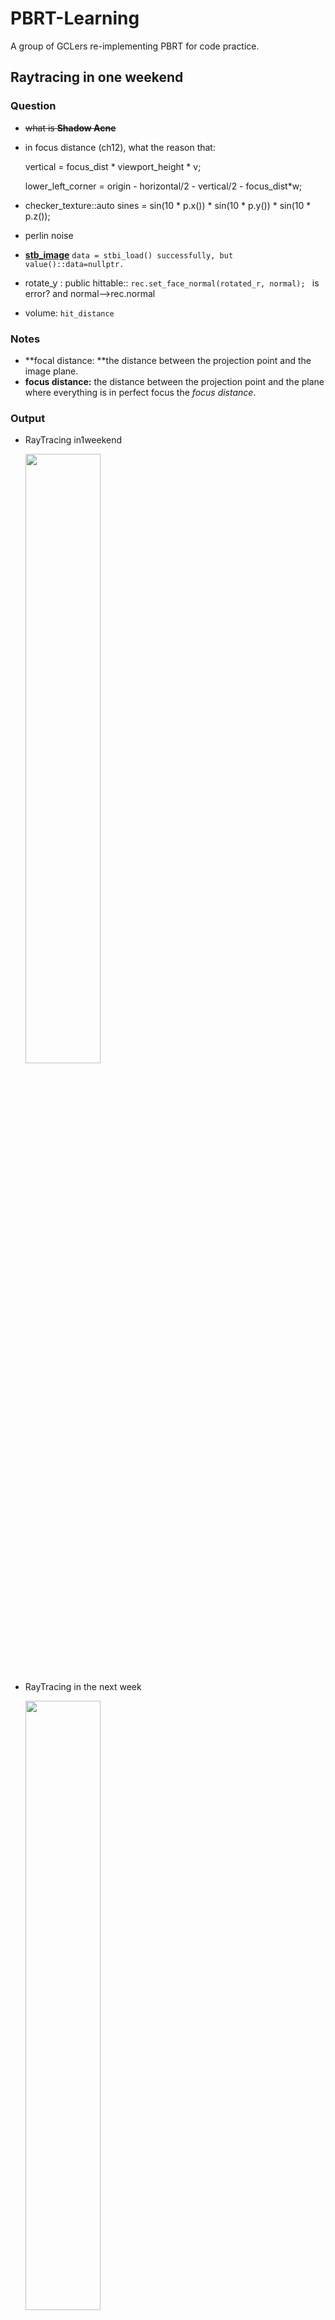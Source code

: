 # PBRT-Learning
A group of GCLers re-implementing PBRT for code practice.

## Raytracing in one weekend

### Question

- ~~what is **Shadow Acne**~~

- in focus distance (ch12),  what the reason that:

  vertical = focus_dist * viewport_height * v;

  lower_left_corner = origin - horizontal/2 - vertical/2 - focus_dist*w;
  
 - checker_texture::auto sines = sin(10 * p.x()) * sin(10 * p.y()) * sin(10 * p.z());

 - perlin noise

 - **[stb_image](https://github.com/nothings/stb)**  `data = stbi_load() successfully, but value()::data=nullptr.`

 - rotate_y : public hittable:: `rec.set_face_normal(rotated_r, normal); ` is error? and normal-->rec.normal

 - volume: `hit_distance`

### Notes

- **focal distance: **the distance between the projection point and the image plane.
- **focus distance:** the distance between the projection point and the plane where everything is in perfect focus the *focus distance*. 

### Output

- RayTracing in1weekend

  <img src=scene/raytracing_in1weekend/Final-Scene.png width="50%" height="50%">



- RayTracing in the next week

  <img src=scene/RayTracing_next_week/Final_Scene.png width="50%" height="50%">
  
  

- RayTracin TheRestOfYourLife

  <img src=scene/raytracing_the_rest/final_scene.png width="50%" height="50%">



---

## Physically Based Rendering

### Chapter 05

#### **Radiometry**

<img src=trivial/radiometric.png width="70%" height="70%">

1. Basic quantities

   - **Energy:** A photon at wavelength $\lambda$ carries energy
     $$
     Q=\frac{hc}{\lambda}
     $$

   - **Flux:** the limit of differential energy per differential time
     $$
     \Phi=\lim_{\Delta t\rightarrow0} \frac{\Delta Q}{\Delta t}=\frac{dQ}{dt}
     $$

   - **Irradiance and Radiant Exitance:** flux per area

     This quantity is either irradiance(E), **the area density of flux arriving at a surface**, 

     or radiant exitance(M), **the area density of flux leaving a surface.**

     Define: the limit of differential power per differential area at a point p:
     $$
     E(p)=\lim_{\Delta A \rightarrow 0} \frac{\Delta \Phi(p)}{\Delta A}=\frac{d\Phi(p)}{dA}
     $$

     $$
     \int_{A}E(p) d A
     $$

   - **Intensity:**  the limit of a differential cone of directions:
     $$
     I=\lim_{\Delta \omega \rightarrow 0} \frac{\Delta \Phi}{\Delta \omega}=\frac{d\Phi}{d\omega}
        \\
        \Phi=\int_{\Omega} I(\omega)d\omega
     $$
     
   
    Intensity describes the directional distribution of light, but it is only meaningful for point light sources.
   
   - **Radiance:** differential power per differential area **per differential solid angle.**
   
   - $$
     L(p,\omega)=\lim_{\Delta \omega \rightarrow 0} \frac{\Delta E_\omega(p)}{\Delta \omega}=\frac{dE_\omega(p)}{d\omega}
     $$
   
     $E_\omega$: irradiance at the surface that is **perpendicular to the direction** $\omega$
   
     Radiance is the flux density **per unit area, per unit solid angle.**
     $$
     L=\frac{d\Phi}{d\omega dA^{\bot}}
     $$
     <img src=trivial/Radiance.png width="60%" height="50%">

#### Render

$$
E(p,\pmb n)=\int_{\Omega} L_{i}(p,\omega)|cos\theta|d\omega
$$

- **Integrals over spherical coordinates**
  $$
  d\omega=sin\theta \ d\theta \ d\phi\\
  \\
  \begin{align}
  E(p,\pmb n)&=\int_{H^2(\pmb n)} L_{i}(p,\omega)|cos\theta|d\omega\\
  &=\int_0^{2 \pi} \int_0^{\pi/2} L_i(p,\theta,\phi) \ cos\theta\ sin\theta \ d\theta \ d\phi
  \end{align}
  $$
  

- **Integrals over area**
  $$
  d\omega=\frac{dA\ cos\theta}{r^2}\\
  \\
  F(p,\pmb n)=\int_A L\ cos\theta_i\frac{cos\theta_o \ dA }{r^2}
  $$
  <img src=trivial/integral_area.png width="60%" height="50%">

#### Surface reflection

- **BRDF**

  <img src=trivial/brdf.png width="60%" height="50%">

  - the differential irradiance at p is

  $$
  dE(p,\omega_i)=L_i(p,\omega_i)\ cos\theta_i \ d\omega_i
  $$

  - Because of the linearity assumption from geometric optics, the reflecteddifferential radiance is proportional to the irradiance

  $$
  dL_o(p,\omega_o) \propto dE(p,\omega_i)
  $$

  - The constant of proportionality defines the surface’s BRDF for the particular pair of directions $\omega_i$ and $\omega_o$:
    $$
    f_r(p,w_o,\omega_i)=\frac{dL_o(p,\omega_o)}{dE(p,\omega_i)}=\frac{dL_o(p,\omega_o)}{L_i(p,\omega_i)\ cos\theta_i \ d\omega_i}
    $$

- Equation
  $$
  dL_o(p,\omega_o)=f_r(p,w_o,\omega_i)L_i(p,\omega_i)\ |cos\theta_i| \ d\omega_i \\
  \\
  L_o(p,\omega_o)=\int_{\delta^2}f_r(p,w_o,\omega_i)L_i(p,\omega_i)\ |cos\theta_i| \ d\omega_i
  $$

- BSSDF

  <img src=trivial/bssdf_pic.png width="60%" height="50%">

<img src=trivial/bssrdf.png width="80%" height="50%">



### Chapter 02 Geometry and transformations

#### vectors

1. **basic methods:**

   +, -, *, dot, cross, length, normalize, permute, ...

2. Declarations:

   ```c++
   template<typename T> class Vector3{
       public:
       	T operator[](int i) const;
       	T &operator[](int i);
       	Vector3<T> operator+(const Vector3<T> &v) const {
   			return Vector3(x + v.x, y + v.y, z + v.z);
   		}
   		Vector3<T>& operator+=(const Vector3<T> &v) {
   			x += v.x; y += v.y; z += v.z;
   			return *this;
   		}
       ...
           
       public:
       	T x,y,z;
   };
   ```

   ```c++
   typedef Vector2<Float> Vector2f;
   typedef Vector2<int> Vector2i;
   typedef Vector3<Float> Vector3f;
   typedef Vector3<int> Vector3i;
   ```

   

#### points

1. **basic methods:**

   +, -(point), -(vector), distance, Lerp, Permute, operator Vector3<U>(), 



#### Normals

1. **basic methods:**

   Normal and vector are similar, but a normal cannot be **added to a point**,  and one cannot take the **cross product** of two normals

   Faceforward(Normal, Vector); 



#### Rays

1. Form:

$$
r(t)=o+t\pmb d
$$

2. Declarations:

   ```c++
   class Ray {
   	public:
       	Point3f operator()(Float t) const { return o + d * t ; }
       //methods
       
       public:
           Point3f o;
           Vector3f d;
       
       	mutable Float tMax;//it can be changed even if the Ray that contains it is const
       	Float time;
       	const Medium *medium;//each ray records the medium containing its origin. 
   	
   };
   ```



`what is the function of RayDifferential?`

#### Bounding boxes

1. axis-aligned

   - **representation:** the two point **pMin, pMax.**
   - **Methods:** Union, Intersect, bool Overlaps, bool Inside(point, bound), ...

2. Declarations:

   ```c++
   template <typename T> class Bounds3 {
       public:
       	Bounds3(const Point3<T> &p) : pMin(p), pMax(p) { }											Bounds3(const Point3<T> &p1, const Point3<T> &p2);										
       public:
      		Point3<T> pMin, pMax;
       
   };
   ```

   



#### Transformations

1. Homogeneous coordinates
   $$
   (x,y,z,\omega)=(\frac x\omega,\frac y\omega,\frac z\omega)
   $$
   Transformation matrix $M_{4*4}$

2. Basic operations

   - Translations
     $$
     T(\triangle x,\triangle y,\triangle z)=
     \left(
     \begin{array}{l}
     
     1 &0&0&\triangle x\\
     0&1&0&\triangle y\\
     0&0&1&\triangle z\\
     0&0&0&1\\
     \end{array}
     \right)
     $$

   - Scaling
     $$
     S( x,y,z)=\left(\begin{array}{l}
     x &0&0&0\\
     0&y&0&0\\
     0&0&z&0\\
     0&0&0&1\\
     \end{array}\right)
     $$

   - Axis Rotations
     $$
     \pmb R_x(\theta)=\left(\begin{array}{l}
     1 &0&0&0\\
     0&\cos \theta&-\sin \theta&0\\
     0&\sin \theta&\cos \theta&0\\
     0&0&0&1\\
     \end{array}\right)
     $$
     and $\pmb R_y, \pmb R_z$

   - Rotation around an arbitrary axis

     1. **map the given axis to the z-axis.**

     2. rotation in the new system.

     3. recover the origin coords.

        <img src=trivial/1.png width="60%" height="60%">

   - The look-at transformation
   
     The look-at construction  gives a transformation between camera space and world space 
     
     cameraToWorld: **map coordinate system to another.**
     
     <img src=trivial/9.png width="60%" height="60%">
   
3. Declarations:

   ```c++
   class Transform{
       public:
       	Transform Translate(const Vector3f &delta) {
               Matrix4x4 m(1, 0, 0, delta.x,
                           0, 1, 0, delta.y,
                           0, 0, 1, delta.z,
                           0, 0, 0, 1);
               Matrix4x4 minv(1, 0, 0, -delta.x,
                           0, 1, 0, -delta.y,
                           0, 0, 1, -delta.z,
                           0, 0, 0, 1);
               return Transform(m, minv);
           }	
       
   		Transform Scale(Float x, Float y, Float z);
           Transform Rotate(Float theta, const Vector3f &axis); 
       	Transform Rotate(Float theta, const Vector3f &axis);
       	Transform LookAt(const Point3f &pos, const Point3f &look,
                            const Vector3f &up) ;//camera to world
       
       private:
      		Matrix4x4 m, mInv;
       
   };
   ```

   



#### Applying transformations

1. Points and Vectors

    straightforward: $Mp, Mv$

2. Normals

   require special treatment:

   $map(n)=n^*=Sn, S=(M^{-1})^T$

3. Rays

    transforming the constituent **origin and direction**.

4. Bounding boxes

    transform all eight of its corner vertices and then compute a new bounding box.

5. Declarations:

    ```c++
    //Point3f p = ...;
    //Transform T = ...;
    //Point3f pNew = T(p);
    
    //points
    template <typename T> inline Point3<T>
    Transform::operator()(const Point3<T> &p) const {
        T x = p.x, y = p.y, z = p.z;
        T xp = m.m[0][0]*x + m.m[0][1]*y + m.m[0][2]*z + m.m[0][3];
        T yp = m.m[1][0]*x + m.m[1][1]*y + m.m[1][2]*z + m.m[1][3];
        T zp = m.m[2][0]*x + m.m[2][1]*y + m.m[2][2]*z + m.m[2][3];
        T wp = m.m[3][0]*x + m.m[3][1]*y + m.m[3][2]*z + m.m[3][3];
        if (wp == 1) return Point3<T>(xp, yp, zp);
        else return Point3<T>(xp, yp, zp) / wp;
    }
    
    //vectors
    template <typename T> inline Vector3<T>
    Transform::operator()(const Vector3<T> &v) const;
    
    //normals
    template <typename T> inline Normal3<T>
    Transform::operator()(const Normal3<T> &n) const {
        T x = n.x, y = n.y, z = n.z;
        return Normal3<T>(mInv.m[0][0]*x + mInv.m[1][0]*y + mInv.m[2][0]*z,
        mInv.m[0][1]*x + mInv.m[1][1]*y + mInv.m[2][1]*z,
        mInv.m[0][2]*x + mInv.m[1][2]*y + mInv.m[2][2]*z);
    }
    
    //rays
    inline Ray Transform::operator()(const Ray &r) const {
        Vector3f oError;
        Point3f o = (*this)(r.o, &oError);
        Vector3f d = (*this)(r.d);
        //<Offset ray origin to edge of error bounds and compute tMax>
        return Ray(o, d, tMax, r.time, r.medium);
    }
    
    //bounding boxes
    Bounds3f Transform::operator()(const Bounds3f &b) const;
    ```

    

    Common methods:

    ```c++
    Transform Transform::operator*(const Transform &t2) const {
        return Transform(Matrix4x4::Mul(m, t2.m),
        Matrix4x4::Mul(t2.mInv, mInv));
    }
    
    bool Transform::SwapsHandedness() const {
        Float det =
        m.m[0][0] * (m.m[1][1] * m.m[2][2] - m.m[1][2] * m.m[2][1]) -
        m.m[0][1] * (m.m[1][0] * m.m[2][2] - m.m[1][2] * m.m[2][0]) +
        m.m[0][2] * (m.m[1][0] * m.m[2][1] - m.m[1][1] * m.m[2][0]);
        return det < 0;
    }
    ```

    



#### Animating transformations

**interpolate transformations** defined by keyframe matrices based on *matrix decomposition*
$$
M=SRT
$$

- Interpolation of translation and scale: **linear interpolation** 
- Interpolation of  rotations: based on **quaternions.**

**matrix decomposition**

1. T: $T(0:2,3)=M(0:2,3)$
2. R : $M_{i+1}=\frac 12(M_i+(M_i^t)^{-1})$
3. S: $S=R^{-1}M$



#### Interactions

1. Interaction

   - ray intersection: 

     p, normal,scattering media,...

   - Declarations:

     ```c++
     struct Interaction {
     	public:
             Interaction(const Point3f &p, const Normal3f &n, const Vector3f &pError,
         const Vector3f &wo, Float time,
         const MediumInterface &mediumInterface)
         : p(p), time(time), pError(pError), wo(wo), n(n),
         mediumInterface(mediumInterface) { }
         
         public:
         Point3f p;
     	Float time;
         Vector3f pError;// managing floating-point error 
         Vector3f wo;// the negative ray direction
         Normal3f n;
         MediumInterface mediumInterface;
     };
     ```

     

2. surface interaction

   - Variables:
   
     uv, dpdu, dpdv, dndu, dndv, shading,...
   
   - Declarations:
   
     ```c++
     class SurfaceInteraction : public Interaction {
         public:
             SurfaceInteraction(const Point3f &p,
                 const Vector3f &pError, const Point2f &uv, const Vector3f &wo,
                 const Vector3f &dpdu, const Vector3f &dpdv,
                 const Normal3f &dndu, const Normal3f &dndv,
                 Float time, const Shape *shape)
             : Interaction(p, Normal3f(Normalize(Cross(dpdu, dpdv))), pError, wo,
                         time, nullptr),
                 uv(uv), dpdu(dpdu), dpdv(dpdv), dndu(dndu), dndv(dndv),
                 shape(shape) {
                     shading.n = n;
                     shading.dpdu = dpdu;
                     shading.dpdv = dpdv;
                     shading.dndu = dndu;
                     shading.dndv = dndv;
                     //Adjust normal based on orientation and handedness119
                     if (shape && (shape->reverseOrientation ^
                         shape->transformSwapsHandedness)) {
                             n * = - 1 ;
                             shading.n *= -1;
                         }
                 }
         
         	void SetShadingGeometry(const Vector3f &dpdus,
                             const Vector3f &dpdvs, const Normal3f &dndus,
                             const Normal3f &dndvs, bool orientationIsAuthoritative) {
                             //Compute shading.n for SurfaceInteraction
                 				shading.n = Normalize((Normal3f)Cross(dpdus, dpdvs));
                                 if (shape && (shape->reverseOrientation ^
                                             shape->transformSwapsHandedness))
                                         shading.n = -shading.n;
                                 if (orientationIsAuthoritative)
                                     n = Faceforward(n, shading.n);
                                 else
                                 shading.n = Faceforward(shading.n, n);
                             //Initialize shading partial derivative values
                 				shading.dpdu = dpdus;
                                 shading.dpdv = dpdvs;
                                 shading.dndu = dndus;
                                 shading.dndv = dndvs;
                             }
         
         public:
             Point2f uv;
             Vector3f dpdu, dpdv;
             Normal3f dndu, dndv;
             const Shape *shape = nullptr;
         	//shading
             struct {
                 Normal3f n;
                 Vector3f dpdu, dpdv;
                 Normal3f dndu, dndv;
             } shading;
     };
     
     ```
     
     ```c++
     //Transform Method Definitions + ≡
     SurfaceInteraction
     Transform::operator()(const SurfaceInteraction &si) const {
         SurfaceInteraction ret;
         //Transform p and pError in SurfaceInteraction
         //Transform remaining members of SurfaceInteraction
         return ret;
     }
     ```
     
     



---



### Chapter 03 Shapes

#### Basic interface

- ObjectBound()
- WorldBound()
- Intersect(const Ray &ray, Float *tHit,
  SurfaceInteraction *isect, bool testAlphaTexture = true)
- bool IntersectP(const Ray &ray, testAlphaTexture = true)
- Area()

Declarations:

```c++
class Shape{
    public:
    	Shape::Shape(const Transform *ObjectToWorld,
            const Transform *WorldToObject, bool reverseOrientation)
            : ObjectToWorld(ObjectToWorld), WorldToObject(WorldToObject),
            reverseOrientation(reverseOrientation),
            transformSwapsHandedness(ObjectToWorld->SwapsHandedness()) {}
    
    Bounds3f Shape::WorldBound() const {
        return (*ObjectToWorld)(ObjectBound());
    }
    //interface
    public:
    	virtual Bounds3f ObjectBound() const = 0;
        virtual bool Intersect(const Ray &ray, Float *tHit,
                    SurfaceInteraction *isect, bool testAlphaTexture = true) const = 0;
    	//a predicate function
    	virtual bool IntersectP(const Ray &ray,
        bool testAlphaTexture = true) const {
            Float tHit = ray.tMax;
            SurfaceInteraction isect;
            return Intersect(ray, &tHit, &isect, testAlphaTexture);
        }
        virtual Float Area() const = 0;
    public:
    	const Transform *ObjectToWorld, *WorldToObject;
        const bool reverseOrientation;
        const bool transformSwapsHandedness;
}
```

Bounds IntersectP:

```c++
template <typename T>
inline bool Bounds3<T>::IntersectP(const Ray &ray, Float *hitt0,
    Float *hitt1) const {
    Float t0 = 0, t1 = ray.tMax;
    for ( int i = 0 ; i < 3 ; ++i) {
    	Float invRayDir = 1 / ray.d[i];
        Float tNear = (pMin[i] - ray.o[i]) * invRayDir;
        Float tFar = (pMax[i] - ray.o[i]) * invRayDir;
        
        if (tNear > tFar) std::swap(tNear, tFar);
        //UpdatetFarto ensure robust ray–bounds intersection
        t0 = tNear > t0 ? tNear : t0;
        t1 = tFar < t1 ? tFar : t1;
        if (t0 > t1) return false;
    }
    if (hitt0) *hitt0 = t0;
    if (hitt1) *hitt1 = t1;
    return true;
}

//accelerate
template <typename T>
inline bool Bounds3<T>::IntersectP(const Ray &ray, const Vector3f &invDir,
const int dirIsNeg[3]) const {...}
```



#### Spheres

<img src=trivial/10.png width="40%" height="40%">

- basement

$$
\begin{array}{l}
x=r\sin\theta\cos\phi \\
y=r\sin\theta\sin\phi \\
z=r\cos\theta \\
\phi=u\phi_{max}\\
\theta=\theta_{min}+v(\theta_{max}-\theta_{min})
\end{array}
$$

$$
\begin{align}
&\frac{\partial p}{\partial u}=(-\phi_{max}y,\phi_{max}x,0)\\
&\frac{\partial p}{\partial v}=(\theta_{max}-\theta_{min})(z\cos\phi,z\sin\phi,-r\sin\theta)\\
\end{align}
$$

- Weingarten equations

  <img src=trivial/3.png width="60%" height="60%">

- Area

  $$
  A=\phi_{max}r(z_{max}-z_{min})
  $$
  



#### Cylinders

#### Disks

#### Other quadrics

1. Cones
2. Paraboloids
3. Hyperboloids



#### Triangle meshes

1. Triangle intersection

   Methods: Transform the ray such that **its origin is at (0 0 0)** and such that **its direction is along the +z axis.**

   `why not intersect directly?`

   - dpdu, dpdv

     <img src=trivial/4.png width="100%" height="100%">

   - pHit , u,v 

     using  the ***barycentric coordinates***

     <img src=trivial/5.png width="100%" height="100%">

2. Declarations:

   - TriangleMesh:

     ```c++
        struct TriangleMesh {
        	public:
                TriangleMesh(const Transform &ObjectToWorld,
                        int nTriangles, const int *vertexIndices, int nVertices,
                        const Point3f *P, const Vector3f *S, const Normal3f *N,
                        const Point2f *UV,
                        const std::shared_ptr<Texture<Float>> &alphaMask)
                        : nTriangles(nTriangles), nVertices(nVertices),
                        vertexIndices(vertexIndices, vertexIndices + 3 * nTriangles),
                        alphaMask(alphaMask) {
                            //Transform mesh vertices to world space
                            p.reset(new Point3f[nVertices]);
                            for ( int i = 0 ; i < nVertices; ++i)
                                p[i] = ObjectToWorld(P[i]);
                            //Copy UV,N, and S vertex data, if present
                        }
            
            		
            public:
            	const int nTriangles, nVertices;
                std::vector<int> vertexIndices;
                std::unique_ptr<Point3f[]> p;
                std::unique_ptr<Normal3f[]> n;
                std::unique_ptr<Vector3f[]> s;//tangents
                std::unique_ptr<Point2f[]> uv;
                std::shared_ptr<Texture<Float>> alphaMask;
        };
     ```
   
   - Triangle：
   
     ```c++
     class Triangle : public Shape {
         public:
         	Triangle(const Transform *ObjectToWorld, const Transform *WorldToObject,
                     bool reverseOrientation,
                     const std::shared_ptr<TriangleMesh> &mesh, int triNumber)
                     : Shape(ObjectToWorld, WorldToObject, reverseOrientation),
                     mesh(mesh) {
                     v = &mesh->vertexIndices[3 * triNumber];//the triNumber triagnle in mesh
                     }
         
         	//create triangle mesh
         	std::vector<std::shared_ptr<Shape>> CreateTriangleMesh(
                         const Transform *ObjectToWorld, const Transform *WorldToObject,
                         bool reverseOrientation, int nTriangles,
                         const int *vertexIndices, int nVertices, const Point3f *p,
                         const Vector3f *s, const Normal3f *n, const Point2f *uv,
                         const std::shared_ptr<Texture<Float>> &alphaMask) {
                      std::shared_ptr<TriangleMesh> mesh = std::make_shared<TriangleMesh>(
                         *ObjectToWorld, nTriangles, vertexIndices, nVertices, p, s, n, uv,
                         alphaMask);
                         std::vector<std::shared_ptr<Shape>> tris;
                         for ( int i = 0 ; i < nTriangles; ++i)
                             tris.push_back(std::make_shared<Triangle>(ObjectToWorld,
                             WorldToObject, reverseOrientation, mesh, i));
                         return tris;
                         }
         
         	Bounds3f ObjectBound() const {
                     const Point3f &p0 = mesh->p[v[0]];
                     const Point3f &p1 = mesh->p[v[1]];
                     const Point3f &p2 = mesh->p[v[2]];
                     return Union(Bounds3f((*WorldToObject)(p0), (*WorldToObject)(p1)),
                     (*WorldToObject)(p2));
                     }
         	Bounds3f WorldBound() const {
                 const Point3f &p0 = mesh->p[v[0]];
                 const Point3f &p1 = mesh->p[v[1]];
                 const Point3f &p2 = mesh->p[v[2]];
                 return Union(Bounds3f(p0, p1), p2);
                 }
         
         	bool Triangle::Intersect(const Ray &ray, Float *tHit,
                 SurfaceInteraction *isect, bool testAlphaTexture) const {
                		...
                 return true;
                 }
         private:
         	std::shared_ptr<TriangleMesh> mesh;
             const int *v;//triangle_indices:v[0],v[1],v[2]
     };
     ```
     
     
     
     

#### Curves

be used to represent thin shapes for modeling fine geometry like hair, fur, or fields of grass.

#### Subdivision surfaces

#### Managing rounding error





---

### Chapter 04 Primitives and intersection acceleration

#### Primitive interface

1. Declarations:

   ```c++
   class Primitive {
       public:
       	virtual Bounds3f WorldBound() const = 0;
       	//updating Ray::tMax with this value if an intersection is found.
       	virtual bool Intersect(const Ray &r, SurfaceInteraction *) const = 0;
           virtual bool IntersectP(const Ray &r) const = 0;
   		//If the primitive is not emissive, return nullptr
           virtual const AreaLight *GetAreaLight() const = 0;
       	//returns a pointer to the material instance assigned to the primitive.
           virtual const Material *GetMaterial() const = 0;
       	
       	virtual void ComputeScatteringFunctions(SurfaceInteraction *isect,
                       MemoryArena &arena, TransportMode mode,
                       bool allowMultipleLobes) const = 0;
   };
   ```

2. <SurfaceInteraction Public Data> + ≡

   ```c++
   const Primitive *primitive = nullptr;
   //passed to ComputeScatteringFunctions().
   BSDF *bsdf = nullptr;
   BSSRDF *bssrdf = nullptr;
   ```



#### Geometric primitives

The `GeometricPrimitive` class represents a single shape (e.g., a sphere) in the scene.

1. Declarations:

   ```c++
   class GeometricPrimitive : public Primitive {
       public:
       	bool Intersect(const Ray &r,
                   SurfaceInteraction *isect) const {
                   Float tHit;
                   if (!shape->Intersect(r, &tHit, isect))
                       return false;
                   r.tMax = tHit;
                   isect->primitive = this;
                   //Initialize SurfaceInteraction::mediumInterface after Shape intersection
                   return true;
                   }
       
           void GeometricPrimitive::ComputeScatteringFunctions(
                   SurfaceInteraction *isect, MemoryArena &arena, TransportMode mode,
                   bool allowMultipleLobes) const {
                   if (material)
                       material->ComputeScatteringFunctions(isect, arena, mode,
                       allowMultipleLobes);
                   }
       
       private:
           std::shared_ptr<Shape> shape;
           std::shared_ptr<Material> material;
           //this pointer is set to nullptr if the primitive does not emit light
           std::shared_ptr<AreaLight> areaLight;
           MediumInterface mediumInterface;
   };
   ```



#### TransformedPrimitive

Object instancing and Animated primitives.

`TransformedPrimitive` holds a single `Primitive` and also includes an `AnimatedTransform` that is injected in between the underlying primitive and its representation in the scene.

1. Declarations:

   ```c++
   class TransformedPrimitive : public Primitive {
       public:
           TransformedPrimitive(std::shared_ptr<Primitive> &primitive,
               const AnimatedTransform &PrimitiveToWorld)
               : primitive(primitive), PrimitiveToWorld(PrimitiveToWorld) { }
       
       	bool TransformedPrimitive::Intersect(const Ray &r,
                   SurfaceInteraction *isect) const {
                   Transform InterpolatedPrimToWorld;
                   PrimitiveToWorld.Interpolate(r.time, &InterpolatedPrimToWorld);
                   Ray ray = Inverse(InterpolatedPrimToWorld)(r);
                   if (!primitive->Intersect(ray, isect))
                       return false;
                   r.tMax = ray.tMax;
                   //Transform instance’s intersection data to world space
               	if (!InterpolatedPrimToWorld.IsIdentity())
                   *isect = InterpolatedPrimToWorld(*isect);
                   return true;
                   }
       	Bounds3f WorldBound() const {
               return PrimitiveToWorld.MotionBounds(primitive->WorldBound());
           }
       private:
       	std::shared_ptr<Primitive> primitive;
           const AnimatedTransform PrimitiveToWorld;
   };
   ```



#### Aggregates

The `Aggregate` class provides an interface for **grouping multiple Primitive** **objects** together. 

1. Declarations:

   ```c++
   class Aggregate : public Primitive {
       public:
       ...
   };
   ```

   

#### Bounding volume hierarchies

 approaches for ray intersection acceleration based on **primitive subdivision**.

1. Partitioned Algorithms

   - Simple Methods:
     - Split_Middle
     - Split_Equal_Counts
     
   - Other Algorithms
     - Surface area heuristic(SAH)
     
       > 1. rays will incur the cost in splitting the region:
       >
       > $$
       > c(A,B)=t_{trav}+P_A\sum_{i=1}^{N_A}t_{isect}(a_i)+P_B\sum_{i=1}^{N_B}t_{isect}(b_i)\\
       > P(A|C)=\frac{S_A}{S_C}
       > $$
       >
       > 2.  divide the range along the axis into a small number of buckets of equal extent, and then  find the partition with minimum cost.
       >
       >    <img src=trivial/6.png width="60%" height="60%">
       >
       > `why t_trac=1/8 and t_isect=1 `
     
     - Linear bounding volume hierarchies

2. Steps:

   - First, bounding information about each primitive is computed and stored in an array.

   - Next, the tree is built using the algorithm choice.

     > We select the axis associated with the **largest extent when projecting the bounding box**
     > **centroid** for the current set of primitives. 

   - Finally, this tree is converted to a more compact (and thus more efficient) **pointerless representation** for
     use during rendering.
     
     >  The final BVH is stored in a linear array in memory
     >
     > <img src=trivial/7.png width="60%" height="60%">

2. Declarations:

   ```c++
   enum class SplitMethod { SAH, HLBVH, Middle, EqualCounts };
   
   struct BVHPrimitiveInfo {
       BVHPrimitiveInfo(size_t primitiveNumber, const Bounds3f &bounds)
       	: primitiveNumber(primitiveNumber), bounds(bounds),
       	centroid(.5f * bounds.pMin + .5f * bounds.pMax) { }
       size_t primitiveNumber;
       Bounds3f bounds;
       Point3f centroid;
   };
   
   struct BVHBuildNode {
       //BVHBuildNode Public Methods
       void InitLeaf(int first, int n, const Bounds3f &b) {
           firstPrimOffset = first;
           nPrimitives = n;
           bounds = b;
           children[0] = children[1] = nullptr;
           }
       
       void InitInterior(int axis, BVHBuildNode *c0, BVHBuildNode *c1) {
           children[0] = c0;
           children[1] = c1;
           bounds = Union(c0->bounds, c1->bounds);
           splitAxis = axis;
           nPrimitives = 0;
           }
       
       Bounds3f bounds;
       BVHBuildNode *children[2];
       int splitAxis, firstPrimOffset, nPrimitives;
   };
   
   class BVHAccel{
       public:
       	BVHAccel(const std::vector<std::shared_ptr<Primitive>> &p,
           int maxPrimsInNode, SplitMethod splitMethod)
           : maxPrimsInNode(std::min(255, maxPrimsInNode)), primitives(p),
           splitMethod(splitMethod) {
           if (primitives.size() == 0)
               return;
           //Build BVH from primitives
               //first
           std::vector<BVHPrimitiveInfo> primitiveInfo(primitives.size());
           for (size_t i = 0 ; i < primitives.size(); ++i)
               primitiveInfo[i] = { i , primitives[i]->WorldBound() };
               
               //next
               MemoryArena arena(1024 * 1024);
               int totalNodes = 0;
               std::vector<std::shared_ptr<Primitive>> orderedPrims;
               BVHBuildNode *root;
               if (splitMethod == SplitMethod::HLBVH)
                   root = HLBVHBuild(arena, primitiveInfo, &totalNodes, orderedPrims);
               else
                   root = recursiveBuild(arena, primitiveInfo, 0, primitives.size(),
                   &totalNodes, orderedPrims);
               primitives.swap(orderedPrims);
           }
       
       	BVHBuildNode *BVHAccel::recursiveBuild(MemoryArena &arena,
               std::vector<BVHPrimitiveInfo> &primitiveInfo, int start,
               int end, int *totalNodes,
               std::vector<std::shared_ptr<Primitive>> &orderedPrims) {
                   BVHBuildNode *node = arena.Alloc<BVHBuildNode>();
                   (*totalNodes)++;
                   //Compute bounds of all primitives in BVH node
                   int nPrimitives = end - start;
                   if (nPrimitives == 1) {
                   	//Create leaf BVHBuildNode 
                       int firstPrimOffset = orderedPrims.size();
                       for (int i = start; i < end; ++i) {
                           int primNum = primitiveInfo[i].primitiveNumber;
                           orderedPrims.push_back(primitives[primNum]);
                       }
                       node->InitLeaf(firstPrimOffset, nPrimitives, bounds);
                       return node;
                   } else {
                       //Compute bound of primitive centroids, choose split dimension dim
                       Bounds3f centroidBounds;
                       for (int i = start; i < end; ++i)
                           centroidBounds = Union(centroidBounds, primitiveInfo[i].centroid);
                       int dim = centroidBounds.MaximumExtent();
                       //Partition primitives into two sets and build children
                       int mid = (start + end) / 2;
                       if (centroidBounds.pMax[dim] == centroidBounds.pMin[dim]) {
                           //Create leaf BVHBuildNode
                       } else {
                       //Partition primitives based on splitMethod
                           node->InitInterior(dim,
                               recursiveBuild(arena, primitiveInfo, start, mid,
                               totalNodes, orderedPrims),
                               recursiveBuild(arena, primitiveInfo, mid, end,
                               totalNodes, orderedPrims));
                       }
                   }
                   return node;
               }
       
       private:
       	const int maxPrimsInNode;
           const SplitMethod splitMethod;
           std::vector<std::shared_ptr<Primitive>> primitives;
   };
   
   ```
   



#### KD-Tree

ray intersection acceleration based on **spatial partition.**

 A kd-tree simply restricts the splitting plane to be perpendicular to one of the coordinate axes; 

<img src=trivial/8.png width="60%" height="60%">
